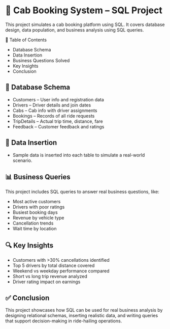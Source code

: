 # 🚕 Cab Booking System – SQL Project
This project simulates a cab booking platform using SQL. It covers database design, data population, and business analysis using SQL queries.

📁 Table of Contents
- Database Schema
- Data Insertion
- Business Questions Solved
- Key Insights
- Conclusion

## 🧱 Database Schema
- Customers – User info and registration data
- Drivers – Driver details and join dates
- Cabs – Cab info with driver assignments
- Bookings – Records of all ride requests
- TripDetails – Actual trip time, distance, fare
- Feedback – Customer feedback and ratings

## 📝 Data Insertion
- Sample data is inserted into each table to simulate a real-world scenario.

## 📊 Business Queries
This project includes SQL queries to answer real business questions, like:
- Most active customers
- Drivers with poor ratings
- Busiest booking days
- Revenue by vehicle type
- Cancellation trends
- Wait time by location


## 🔍 Key Insights
- Customers with >30% cancellations identified
- Top 5 drivers by total distance covered
- Weekend vs weekday performance compared
- Short vs long trip revenue analyzed
- Driver rating impact on earnings

## ✅ Conclusion
This project showcases how SQL can be used for real business analysis by designing relational schemas, inserting realistic data, and writing queries that support decision-making in ride-hailing operations.
